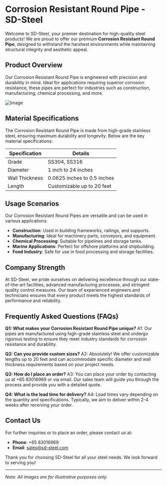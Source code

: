 # Corrosion Resistant Round Pipe - SD-Steel

Welcome to SD-Steel, your premier destination for high-quality steel products! We are proud to offer our premium **Corrosion Resistant Round Pipe**, designed to withstand the harshest environments while maintaining structural integrity and aesthetic appeal.

## Product Overview

Our Corrosion Resistant Round Pipe is engineered with precision and durability in mind. Ideal for applications requiring superior corrosion resistance, these pipes are perfect for industries such as construction, manufacturing, chemical processing, and more. 

![Image](https://github.com/user-attachments/assets/2567258e-e124-4816-932d-1809bd27ef0b)

## Material Specifications

The Corrosion Resistant Round Pipe is made from high-grade stainless steel, ensuring maximum durability and longevity. Below are the key material specifications:

| Specification | Details |
|---------------|---------|
| Grade         | SS304, SS316 |
| Diameter      | 1 inch to 24 inches |
| Wall Thickness | 0.0625 inches to 0.5 inches |
| Length        | Customizable up to 20 feet |

## Usage Scenarios

Our Corrosion Resistant Round Pipes are versatile and can be used in various applications:

- **Construction**: Used in building frameworks, railings, and supports.
- **Manufacturing**: Ideal for machinery parts, conveyors, and equipment.
- **Chemical Processing**: Suitable for pipelines and storage tanks.
- **Marine Applications**: Perfect for offshore platforms and shipbuilding.
- **Food Industry**: Safe for use in food processing and storage facilities.

## Company Strength

At SD-Steel, we pride ourselves on delivering excellence through our state-of-the-art facilities, advanced manufacturing processes, and stringent quality control measures. Our team of experienced engineers and technicians ensures that every product meets the highest standards of performance and reliability.

## Frequently Asked Questions (FAQs)

**Q1: What makes your Corrosion Resistant Round Pipe unique?**
A1: Our pipes are manufactured using high-grade stainless steel and undergo rigorous testing to ensure they meet industry standards for corrosion resistance and durability.

**Q2: Can you provide custom sizes?**
A2: Absolutely! We offer customizable lengths up to 20 feet and can accommodate specific diameter and wall thickness requirements based on your project needs.

**Q3: How do I place an order?**
A3: You can place your order by contacting us at +65 83016969 or via email. Our sales team will guide you through the process and provide you with a detailed quote.

**Q4: What is the lead time for delivery?**
A4: Lead times vary depending on the quantity and specifications. Typically, we aim to deliver within 2-4 weeks after receiving your order.

## Contact Us

For further inquiries or to place an order, please contact us at:
- **Phone**: +65 83016969
- **Email**: sales@sd-steel.com

Thank you for choosing SD-Steel for all your steel needs. We look forward to serving you!

---

*Note: All images are for illustrative purposes only.*